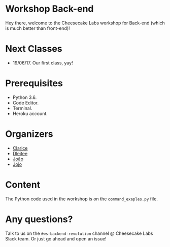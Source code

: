 # Workshop Back-end

Hey there, welcome to the Cheesecake Labs workshop for Back-end (which is much better than front-end)!  

# Next Classes
* 19/06/17. Our first class, yay!

# Prerequisites
* Python 3.6.
* Code Editor.
* Terminal.
* Heroku account.

# Organizers
* [Clarice](https://github.com/cbbcosta)
* [Dleitee](https://github.com/dleitee)
* [João](https://github.com/joaoricardo000)
* [Jojo](https://github.com/jonatasbaldin)

# Content
The Python code used in the workshop is on the `command_exaples.py` file.

# Any questions?
Talk to us on the `#ws-backend-revolution` channel @ Cheesecake Labs Slack team. Or just go ahead and open an issue!
